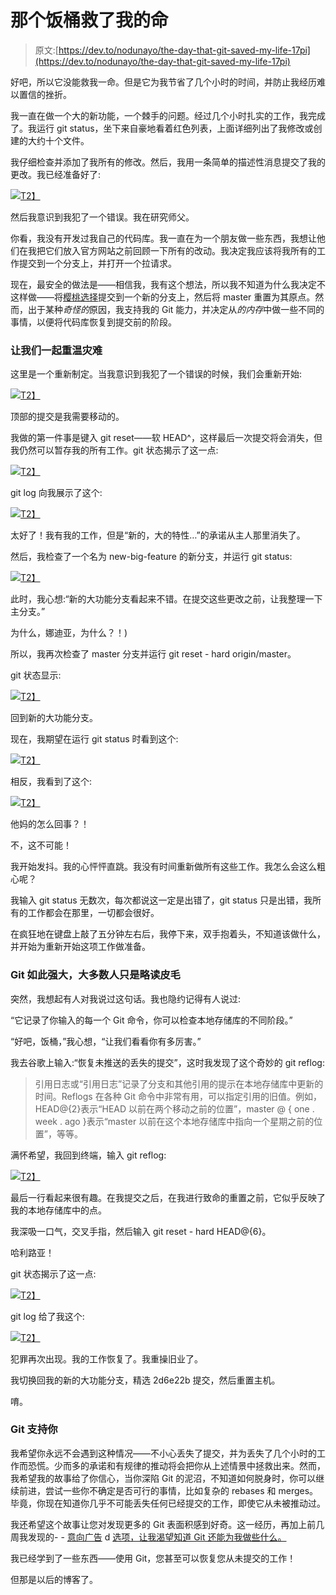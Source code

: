 # 那个饭桶救了我的命

> 原文:[https://dev.to/nodunayo/the-day-that-git-saved-my-life-17pi](https://dev.to/nodunayo/the-day-that-git-saved-my-life-17pi)

好吧，所以它没能救我一命。但是它为我节省了几个小时的时间，并防止我经历难以置信的挫折。

我一直在做一个大的新功能，一个棘手的问题。经过几个小时扎实的工作，我完成了。我运行 git status，坐下来自豪地看着红色列表，上面详细列出了我修改或创建的大约十个文件。

我仔细检查并添加了我所有的修改。然后，我用一条简单的描述性消息提交了我的更改。我已经准备好了:

[![](../Images/be526d68615fd62f5d9adf2a7a60f7f6.png)T2】](https://cdn-images-1.medium.com/max/1000/0*ZW3ipN58OKzZmBkn)

然后我意识到我犯了一个错误。我在研究师父。

你看，我没有开发过我自己的代码库。我一直在为一个朋友做一些东西，我想让他们在我把它们放入官方网站之前回顾一下所有的改动。我决定我应该将我所有的工作提交到一个分支上，并打开一个拉请求。

现在，最安全的做法是——相信我，我有这个想法，所以我不知道为什么我决定不这样做——将[樱桃选择](https://git-scm.com/docs/git-cherry-pick)提交到一个新的分支上，然后将 master 重置为其原点。然而，出于某种*奇怪的*原因，我支持我的 Git 能力，并决定从*的内存*中做一些不同的事情，以便将代码库恢复到提交前的阶段。

### 让我们一起重温灾难

这里是一个重新制定。当我意识到我犯了一个错误的时候，我们会重新开始:

[![](../Images/b6d50e02735f5fdbebe7cf72b25a9df5.png)T2】](https://cdn-images-1.medium.com/max/1000/0*7Ohlz-SEIWpOHcE8)

顶部的提交是我需要移动的。

我做的第一件事是键入 git reset——软 HEAD^，这样最后一次提交将会消失，但我仍然可以暂存我的所有工作。git 状态揭示了这一点:

[![](../Images/0aa36f0348c1d5982ae5622c3cf745cd.png)T2】](https://cdn-images-1.medium.com/max/1000/0*VlNsfGbIL9gp6q1O)

git log 向我展示了这个:

[![](../Images/93c122c0dec86e656e5b21930b3a22cf.png)T2】](https://cdn-images-1.medium.com/max/1000/0*CXZ4B2zVy8Yt4ABE)

太好了！我有我的工作，但是“新的，大的特性…”的承诺从主人那里消失了。

然后，我检查了一个名为 new-big-feature 的新分支，并运行 git status:

[![](../Images/e67b822e5e66973858f789b99aeff030.png)T2】](https://cdn-images-1.medium.com/max/1000/0*_Qt9mpWcByzykMK4)

此时，我心想:“新的大功能分支看起来不错。在提交这些更改之前，让我整理一下主分支。”

为什么，娜迪亚，为什么？！)

所以，我再次检查了 master 分支并运行 git reset - hard origin/master。

git 状态显示:

[![](../Images/98b47dbcc397e2e785628535a4463b99.png)T2】](https://cdn-images-1.medium.com/max/1000/0*ShvwNiUp1S9oEUUT)

回到新的大功能分支。

现在，我期望在运行 git status 时看到这个:

[![](../Images/b2c1f3ffd5f41e723bc6bbbef3b3ed97.png)T2】](https://cdn-images-1.medium.com/max/1000/0*zzsC5I8CRMrA-MoT)

相反，我看到了这个:

[![](../Images/23e7201ddda203b1fc298db90cb1ff22.png)T2】](https://cdn-images-1.medium.com/max/864/0*_ow9UBqOMhE165uJ)

他妈的怎么回事？！

不，这不可能！

我开始发抖。我的心怦怦直跳。我没有时间重新做所有这些工作。我怎么会这么粗心呢？

我输入 git status 无数次，每次都说这一定是出错了，git status 只是出错，我所有的工作都会在那里，一切都会很好。

在疯狂地在键盘上敲了五分钟左右后，我停下来，双手抱着头，不知道该做什么，并开始为重新开始这项工作做准备。

### Git 如此强大，大多数人只是略读皮毛

突然，我想起有人对我说过这句话。我也隐约记得有人说过:

“它记录了你输入的每一个 Git 命令，你可以检查本地存储库的不同阶段。”

“好吧，饭桶，”我心想，“让我们看看你有多厉害。”

我去谷歌上输入:“恢复未推送的丢失的提交”，这时我发现了这个奇妙的 git reflog:

> 引用日志或“引用日志”记录了分支和其他引用的提示在本地存储库中更新的时间。Reflogs 在各种 Git 命令中非常有用，可以指定引用的旧值。例如，HEAD@{2}表示“HEAD 以前在两个移动之前的位置”，master @ { one . week . ago }表示“master 以前在这个本地存储库中指向一个星期之前的位置”，等等。

满怀希望，我回到终端，输入 git reflog:

[![](../Images/0d7f9e35d70ea772b5d57959ccac52ff.png)T2】](https://cdn-images-1.medium.com/max/1000/0*_mDfaU9t224Z4AaL)

最后一行看起来很有趣。在我提交之后，在我进行致命的重置之前，它似乎反映了我的本地存储库中的点。

我深吸一口气，交叉手指，然后输入 git reset - hard HEAD@{6}。

哈利路亚！

git 状态揭示了这一点:

[![](../Images/020a75004b45a7d1909cdbc58c97a8bc.png)T2】](https://cdn-images-1.medium.com/max/1000/0*-1edpHQzvOUx_tmx)

git log 给了我这个:

[![](../Images/841532d3b73277d42415648a18881e32.png)T2】](https://cdn-images-1.medium.com/max/1000/0*4wZi1SMGkkZ4WMDY)

犯罪再次出现。我的工作恢复了。我重操旧业了。

我切换回我的新的大功能分支，精选 2d6e22b 提交，然后重置主机。

唷。

### Git 支持你

我希望你永远不会遇到这种情况——不小心丢失了提交，并为丢失了几个小时的工作而恐慌。少而多的承诺和有规律的推动将会把你从上述情景中拯救出来。然而，我希望我的故事给了你信心，当你深陷 Git 的泥沼，不知道如何脱身时，你可以继续前进，尝试一些你不确定是否可行的事情，比如复杂的 rebases 和 merges。毕竟，你现在知道你几乎不可能丢失任何已经提交的工作，即使它从未被推动过。

我还希望这个故事让您对发现更多的 Git 表面积感到好奇。这一经历，再加上前几周我发现的- - [意向广告](https://dev.to/nodunayo/tell-git-your-intentions-414e-temp-slug-8483294) d [选项，让我渴望知道 Git 还能为我做些什么。](https://dev.to/nodunayo/tell-git-your-intentions-414e-temp-slug-8483294)

我已经学到了一些东西——使用 Git，您甚至可以恢复您从未提交的工作！

但那是以后的博客了。